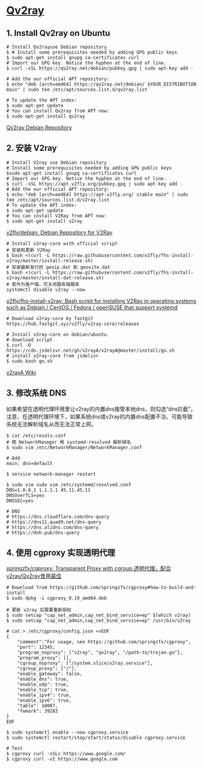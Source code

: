 # [Qv2ray](https://qv2ray.net/)

## 1. Install Qv2ray on Ubuntu

```
# Install Qv2rayuse Debian repository
$ # Install some prerequisites needed by adding GPG public keys
$ sudo apt-get install gnupg ca-certificates curl
# Import our GPG key. Notice the hyphen at the end of line.
$ curl -sSL https://qv2ray.net/debian/pubkey.gpg | sudo apt-key add -

# Add the our official APT repository:
$ echo "deb [arch=amd64] https://qv2ray.net/debian/ $YOUR_DISTRIBUTION main" | sudo tee /etc/apt/sources.list.d/qv2ray.list

# To update the APT index:
$ sudo apt-get update
# You can install Qv2ray from APT now:
$ sudo apt-get install qv2ray
```
[Qv2ray Debian Repository](https://qv2ray.net/debian/)

## 2. 安装 V2ray

```
# Install V2ray use Debian repository
# Install some prerequisites needed by adding GPG public keys
$sudo apt-get install gnupg ca-certificates curl
# Import our GPG key. Notice the hyphen at the end of line.
$ curl -sSL https://apt.v2fly.org/pubkey.gpg | sudo apt-key add -
# Add the our official APT repository:
$ echo "deb [arch=amd64] https://apt.v2fly.org/ stable main" | sudo tee /etc/apt/sources.list.d/v2ray.list
# To update the APT index:
$ sudo apt-get update
# You can install V2Ray from APT now:
$ sudo apt-get install v2ray
```
[v2fly/debian: Debian Repository for V2Ray](https://github.com/v2fly/debian)

```
# Install v2ray-core with official script
# 安装和更新 V2Ray
$ bash <(curl -L https://raw.githubusercontent.com/v2fly/fhs-install-v2ray/master/install-release.sh)
# 安装最新发行的 geoip.dat 和 geosite.dat
$ bash <(curl -L https://raw.githubusercontent.com/v2fly/fhs-install-v2ray/master/install-dat-release.sh)
# 若作为客户端，可关闭服务端服务
systemctl disable v2ray --now
```
[v2fly/fhs-install-v2ray: Bash script for installing V2Ray in operating systems such as Debian / CentOS / Fedora / openSUSE that support systemd](https://github.com/v2fly/fhs-install-v2ray)

```
# Download v2ray-core by fastgit
https://hub.fastgit.xyz/v2fly/v2ray-core/releases
```

```
# Install v2ray-core on debian/ubuntu
# download script
$ curl -O https://cdn.jsdelivr.net/gh/v2rayA/v2rayA@master/install/go.sh
# install v2ray-core from jsdelivr
$ sudo bash go.sh
```
[v2rayA Wiki](https://github.com/v2rayA/v2rayA/wiki)

## 3. 修改系统 DNS

如果希望在透明代理环境里让v2ray的内置dns接管本地dns，则勾选“dns拦截”。注意，在透明代理环境下，如果系统dns或v2ray的内置dns配置不当，可能导致系统无法解析域名从而无法正常上网。

```
$ cat /etc/resolv.conf
# 使 NetworkManager 用 systemd-resolved 解析域名
$ sudo vim /etc/NetworkManager/NetworkManager.conf

# Add 
main: dns=default

$ service network-manager restart

```
```
$ sudo vim sudo vim /etc/systemd/resolved.conf
DNS=1.0.0.1 1.1.1.1 45.11.45.11
DNSOverTLS=yes
DNSSEC=yes
```
```
# DNS
# https://dns.cloudflare.com/dns-query
# https://dns11.quad9.net/dns-query
# https://dns.alidns.com/dns-query
# https://doh.pub/dns-query
```

## 4. 使用 cgproxy 实现透明代理
[springzfx/cgproxy: Transparent Proxy with cgroup 透明代理，配合v2ray/Qv2ray食用最佳](https://github.com/springzfx/cgproxy)

```
# Download from https://github.com/springzfx/cgproxy#how-to-build-and-install
$ sudo dpkg -i cgproxy_0.19_amd64.deb

# 更新 v2ray 后需要重新授权
$ sudo setcap "cap_net_admin,cap_net_bind_service=ep" $(which v2ray)
$ sudo setcap "cap_net_admin,cap_net_bind_service=ep" /usr/bin/v2ray
```

```
# cat > /etc/cgproxy/config.json <<EOF
{
    "comment":"For usage, see https://github.com/springzfx/cgproxy",
    "port": 12345,
    "program_noproxy": ["v2ray", "qv2ray", "/path-to/trojan-go"],
    "program_proxy": [],
    "cgroup_noproxy": ["/system.slice/v2ray.service"],
    "cgroup_proxy": ["/"],
    "enable_gateway": false,
    "enable_dns": true,
    "enable_udp": true,
    "enable_tcp": true,
    "enable_ipv4": true,
    "enable_ipv6": true,
    "table": 10007,
    "fwmark": 39283
}
EOF
```

```
$ sudo systemctl enable --now cgproxy.service
$ sudo systemctl restart/stop/start/status/disable cgproxy.service
```

```
# Test
$ cgproxy curl -sSLv https://www.google.com/
$ cgproxy curl -vI https://www.google.com
```
